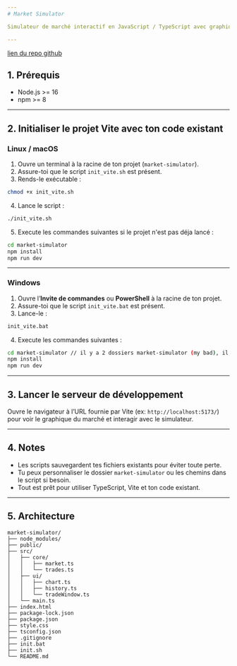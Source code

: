 ```yaml
---
# Market Simulator

Simulateur de marché interactif en JavaScript / TypeScript avec graphique en bougies.

---
```


[lien du repo github](https://github.com/wisko953/market-simulator)

## 1. Prérequis

* Node.js >= 16
* npm >= 8

---

## 2. Initialiser le projet Vite avec ton code existant

### Linux / macOS

1. Ouvre un terminal à la racine de ton projet (`market-simulator`).
2. Assure-toi que le script `init_vite.sh` est présent.
3. Rends-le exécutable :

```bash
chmod +x init_vite.sh
```

4. Lance le script :

```bash
./init_vite.sh
```

5. Execute les commandes suivantes si le projet n'est pas déja lancé :
```bash
cd market-simulator
npm install
npm run dev
```

---

### Windows

1. Ouvre l’**Invite de commandes** ou **PowerShell** à la racine de ton projet.
2. Assure-toi que le script `init_vite.bat` est présent.
3. Lance-le :

```bat
init_vite.bat
```

4. Execute les commandes suivantes :
```bash
cd market-simulator // il y a 2 dossiers market-simulator (my bad), il faut ouvrir le dernier
npm install
npm run dev
```
---

## 3. Lancer le serveur de développement

Ouvre le navigateur à l’URL fournie par Vite (ex: `http://localhost:5173/`) pour voir le graphique du marché et interagir avec le simulateur.

---

## 4. Notes

* Les scripts sauvegardent tes fichiers existants pour éviter toute perte.
* Tu peux personnaliser le dossier `market-simulator` ou les chemins dans le script si besoin.
* Tout est prêt pour utiliser TypeScript, Vite et ton code existant.

---

## 5. Architecture

```
market-simulator/
├── node_modules/
├── public/
├── src/
│   ├── core/
│   │   ├── market.ts
│   │   └── trades.ts
│   ├── ui/
│   │   ├── chart.ts
│   │   ├── history.ts
│   │   └── tradeWindow.ts
│   └── main.ts
├── index.html
├── package-lock.json
├── package.json
├── style.css
├── tsconfig.json
├── .gitignore
├── init.bat
├── init.sh
└── README.md
```